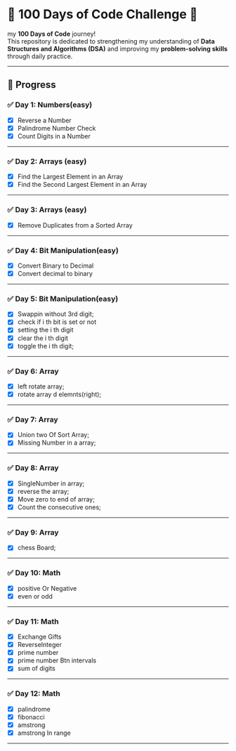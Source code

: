 # 💯 100 Days of Code Challenge 🚀

my **100 Days of Code** journey!  
This repository is dedicated to strengthening my
understanding of **Data Structures and Algorithms
(DSA)** and improving my **problem-solving skills**
through daily practice.

---

## 📅 Progress

### ✅ Day 1: Numbers(easy)

- [x] Reverse a Number
- [x] Palindrome Number Check
- [x] Count Digits in a Number

---

### ✅ Day 2: Arrays (easy)

- [x] Find the Largest Element in an Array
- [x] Find the Second Largest Element in an Array

---

### ✅ Day 3: Arrays (easy)

- [x] Remove Duplicates from a Sorted Array

---

### ✅ Day 4: Bit Manipulation(easy)

- [x] Convert Binary to Decimal
- [x] Convert decimal to binary

---

### ✅ Day 5: Bit Manipulation(easy)

- [x] Swappin without 3rd digit;
- [x] check if i th bit is set or not
- [x] setting the i th digit
- [x] clear the i th digit
- [x] toggle the i th digit;

---

### ✅ Day 6: Array

- [x] left rotate array;
- [x] rotate array d elemnts(right);

---

### ✅ Day 7: Array

- [x] Union two Of Sort Array;
- [x] Missing Number in a array;

---

### ✅ Day 8: Array

- [x] SingleNumber in array;
- [x] reverse the array;
- [x] Move zero to end of array;
- [x] Count the consecutive ones;

---

### ✅ Day 9: Array

- [x] chess Board;
---

### ✅ Day 10: Math
-[x] positive Or Negative
- [x] even or odd
---
### ✅ Day 11: Math
-[x] Exchange Gifts
- [x] ReverseInteger
- [x] prime number 
- [X] prime number Btn intervals
- [x] sum of digits

---
### ✅ Day 12: Math
- [x] palindrome
- [x] fibonacci
- [x] amstrong
-  [x] amstrong In range
---





